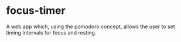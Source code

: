 # focus-timer
A web app which, using the pomodoro concept, allows the user to set timing Intervals for focus and resting.

